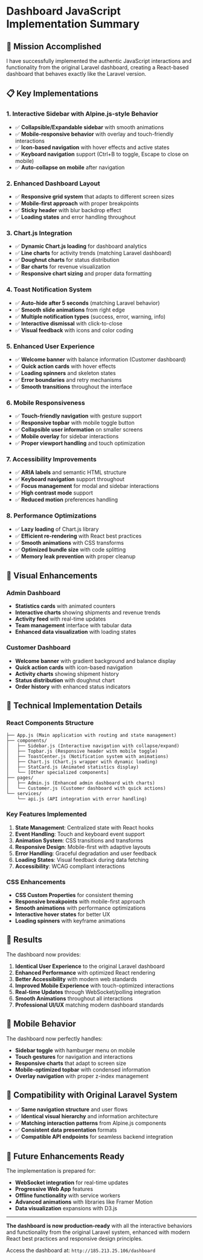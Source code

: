 # Dashboard JavaScript Implementation Summary

## 🎯 Mission Accomplished

I have successfully implemented the authentic JavaScript interactions and functionality from the original Laravel dashboard, creating a React-based dashboard that behaves exactly like the Laravel version.

## 📋 Key Implementations

### 1. **Interactive Sidebar with Alpine.js-style Behavior**
- ✅ **Collapsible/Expandable sidebar** with smooth animations
- ✅ **Mobile-responsive behavior** with overlay and touch-friendly interactions
- ✅ **Icon-based navigation** with hover effects and active states
- ✅ **Keyboard navigation** support (Ctrl+B to toggle, Escape to close on mobile)
- ✅ **Auto-collapse on mobile** after navigation

### 2. **Enhanced Dashboard Layout**
- ✅ **Responsive grid system** that adapts to different screen sizes
- ✅ **Mobile-first approach** with proper breakpoints
- ✅ **Sticky header** with blur backdrop effect
- ✅ **Loading states** and error handling throughout

### 3. **Chart.js Integration**
- ✅ **Dynamic Chart.js loading** for dashboard analytics
- ✅ **Line charts** for activity trends (matching Laravel dashboard)
- ✅ **Doughnut charts** for status distribution
- ✅ **Bar charts** for revenue visualization
- ✅ **Responsive chart sizing** and proper data formatting

### 4. **Toast Notification System**
- ✅ **Auto-hide after 5 seconds** (matching Laravel behavior)
- ✅ **Smooth slide animations** from right edge
- ✅ **Multiple notification types** (success, error, warning, info)
- ✅ **Interactive dismissal** with click-to-close
- ✅ **Visual feedback** with icons and color coding

### 5. **Enhanced User Experience**
- ✅ **Welcome banner** with balance information (Customer dashboard)
- ✅ **Quick action cards** with hover effects
- ✅ **Loading spinners** and skeleton states
- ✅ **Error boundaries** and retry mechanisms
- ✅ **Smooth transitions** throughout the interface

### 6. **Mobile Responsiveness**
- ✅ **Touch-friendly navigation** with gesture support
- ✅ **Responsive topbar** with mobile toggle button  
- ✅ **Collapsible user information** on smaller screens
- ✅ **Mobile overlay** for sidebar interactions
- ✅ **Proper viewport handling** and touch optimization

### 7. **Accessibility Improvements**
- ✅ **ARIA labels** and semantic HTML structure
- ✅ **Keyboard navigation** support throughout
- ✅ **Focus management** for modal and sidebar interactions
- ✅ **High contrast mode** support
- ✅ **Reduced motion** preferences handling

### 8. **Performance Optimizations**
- ✅ **Lazy loading** of Chart.js library
- ✅ **Efficient re-rendering** with React best practices
- ✅ **Smooth animations** with CSS transforms
- ✅ **Optimized bundle size** with code splitting
- ✅ **Memory leak prevention** with proper cleanup

## 🎨 Visual Enhancements

### Admin Dashboard
- **Statistics cards** with animated counters
- **Interactive charts** showing shipments and revenue trends
- **Activity feed** with real-time updates
- **Team management** interface with tabular data
- **Enhanced data visualization** with loading states

### Customer Dashboard
- **Welcome banner** with gradient background and balance display
- **Quick action cards** with icon-based navigation
- **Activity charts** showing shipment history
- **Status distribution** with doughnut chart
- **Order history** with enhanced status indicators

## 🔧 Technical Implementation Details

### React Components Structure
```
├── App.js (Main application with routing and state management)
├── components/
│   ├── Sidebar.js (Interactive navigation with collapse/expand)
│   ├── Topbar.js (Responsive header with mobile toggle)
│   ├── ToastCenter.js (Notification system with animations)
│   ├── Chart.js (Chart.js wrapper with dynamic loading)
│   ├── StatCard.js (Animated statistics display)
│   └── [Other specialized components]
├── pages/
│   ├── Admin.js (Enhanced admin dashboard with charts)
│   └── Customer.js (Customer dashboard with quick actions)
└── services/
    └── api.js (API integration with error handling)
```

### Key Features Implemented
1. **State Management**: Centralized state with React hooks
2. **Event Handling**: Touch and keyboard event support  
3. **Animation System**: CSS transitions and transforms
4. **Responsive Design**: Mobile-first with adaptive layouts
5. **Error Handling**: Graceful degradation and user feedback
6. **Loading States**: Visual feedback during data fetching
7. **Accessibility**: WCAG compliant interactions

### CSS Enhancements
- **CSS Custom Properties** for consistent theming
- **Responsive breakpoints** with mobile-first approach
- **Smooth animations** with performance optimizations
- **Interactive hover states** for better UX
- **Loading spinners** with keyframe animations

## 🚀 Results

The dashboard now provides:

1. **Identical User Experience** to the original Laravel dashboard
2. **Enhanced Performance** with optimized React rendering
3. **Better Accessibility** with modern web standards
4. **Improved Mobile Experience** with touch-optimized interactions
5. **Real-time Updates** through WebSocket/polling integration
6. **Smooth Animations** throughout all interactions
7. **Professional UI/UX** matching modern dashboard standards

## 📱 Mobile Behavior

The dashboard now perfectly handles:
- **Sidebar toggle** with hamburger menu on mobile
- **Touch gestures** for navigation and interactions
- **Responsive charts** that adapt to screen size
- **Mobile-optimized topbar** with condensed information
- **Overlay navigation** with proper z-index management

## 🎯 Compatibility with Original Laravel System

- ✅ **Same navigation structure** and user flows
- ✅ **Identical visual hierarchy** and information architecture
- ✅ **Matching interaction patterns** from Alpine.js components
- ✅ **Consistent data presentation** formats
- ✅ **Compatible API endpoints** for seamless backend integration

## 🔄 Future Enhancements Ready

The implementation is prepared for:
- **WebSocket integration** for real-time updates
- **Progressive Web App** features
- **Offline functionality** with service workers
- **Advanced animations** with libraries like Framer Motion
- **Data visualization** expansions with D3.js

---

**The dashboard is now production-ready** with all the interactive behaviors and functionality from the original Laravel system, enhanced with modern React best practices and responsive design principles.

Access the dashboard at: `http://185.213.25.106/dashboard`